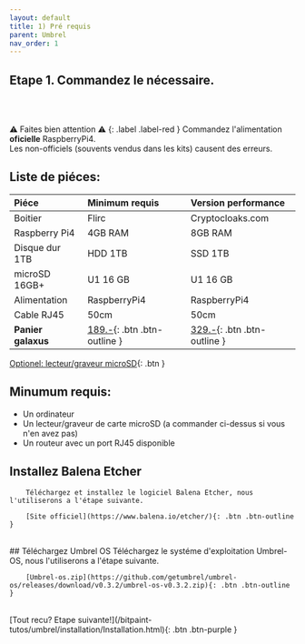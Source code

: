 ```yaml
---
layout: default
title: 1) Pré requis
parent: Umbrel
nav_order: 1
---
```



##  Etape 1. Commandez le nécessaire. 
<br>
<br>

⚠️ Faites bien attention ⚠️
{: .label .label-red }
Commandez l'alimentation **oficielle** RaspberryPi4.<br>
Les non-officiels (souvents vendus dans les kits) causent des erreurs.




## Liste de piéces:

| Piéce        | Minimum requis | Version performance |
|:-------------|:------------------|:------|
| Boitier  | Flirc   | Cryptocloaks.com|
| Raspberry Pi4  | 4GB RAM			   | 8GB RAM|
| Disque dur 1TB | HDD 1TB   | SSD 1TB   |
| microSD 16GB+ | U1 16 GB    | U1 16 GB   |
| Alimentation     | RaspberryPi4 | RaspberryPi4  |
| Cable RJ45     | 50cm | 50cm |
| **Panier galaxus**     | [189.-](https://www.balena.io/etcher/){: .btn .btn-outline } | [329.-](https://github.com/getumbrel/umbrel-os/releases/download/v0.3.2/umbrel-os-v0.3.2.zip){: .btn .btn-outline }  |

 [Optionel: lecteur/graveur microSD](https://www.galaxus.ch/fr/s1/product/sandisk-lecteur-usb-microsd-mobilemate-usb-30-lecteurs-de-cartes-9638318){: .btn }

## Minumum requis:
- Un ordinateur 
- Un lecteur/graveur de carte microSD (a commander ci-dessus si vous n'en avez pas)
- Un routeur avec un port RJ45 disponible 


## Installez Balena Etcher
		Téléchargez et installez le logiciel Balena Etcher, nous l'utiliserons a l'étape suivante. 

		[Site officiel](https://www.balena.io/etcher/){: .btn .btn-outline }


<br>
## Téléchargez Umbrel OS
		Téléchargez le systéme d'exploitation Umbrel-OS, nous l'utiliserons a l'étape suivante. 

		[Umbrel-os.zip](https://github.com/getumbrel/umbrel-os/releases/download/v0.3.2/umbrel-os-v0.3.2.zip){: .btn .btn-outline }



<br>
[Tout recu? Etape suivante!](/bitpaint-tutos/umbrel/installation/Installation.html){: .btn .btn-purple }